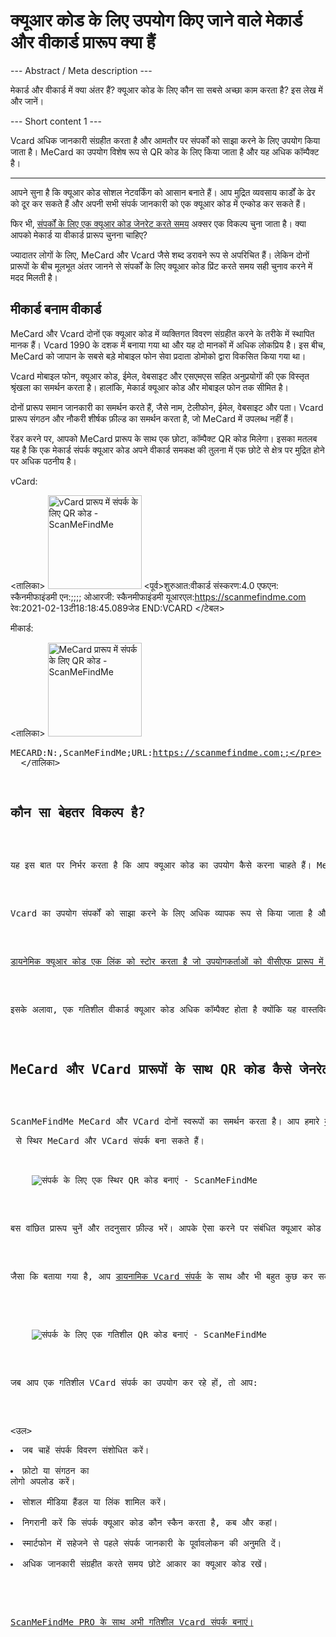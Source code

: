 <h1>क्यूआर कोड के लिए उपयोग किए जाने वाले मेकार्ड और वीकार्ड प्रारूप क्या हैं</h1>

--- Abstract / Meta description ---

मेकार्ड और वीकार्ड में क्या अंतर हैं? क्यूआर कोड के लिए कौन सा सबसे अच्छा काम करता है? इस लेख में और जानें।

--- Short content 1 ---

Vcard अधिक जानकारी संग्रहीत करता है और आमतौर पर संपर्कों को साझा करने के लिए उपयोग किया जाता है। MeCard का उपयोग विशेष रूप से QR कोड के लिए किया जाता है और यह अधिक कॉम्पैक्ट है।

----------

<p>आपने सुना है कि क्यूआर कोड सोशल नेटवर्किंग को आसान बनाते हैं। आप मुद्रित व्यवसाय कार्डों के ढेर को दूर कर सकते हैं और अपनी सभी संपर्क जानकारी को एक क्यूआर कोड में एन्कोड कर सकते हैं। </p>

<p>फिर भी, <a href="#static:contact">संपर्कों के लिए एक क्यूआर कोड जेनरेट करते समय</a> अक्सर एक विकल्प चुना जाता है। क्या आपको मेकार्ड या वीकार्ड प्रारूप चुनना चाहिए? </p>

<p>ज्यादातर लोगों के लिए, MeCard और Vcard जैसे शब्द डरावने रूप से अपरिचित हैं। लेकिन दोनों प्रारूपों के बीच मूलभूत अंतर जानने से संपर्कों के लिए क्यूआर कोड प्रिंट करते समय सही चुनाव करने में मदद मिलती है।</p>

<h2>मीकार्ड बनाम वीकार्ड</h2>

<p>MeCard और Vcard दोनों एक क्यूआर कोड में व्यक्तिगत विवरण संग्रहीत करने के तरीके में स्थापित मानक हैं। Vcard 1990 के दशक में बनाया गया था और यह दो मानकों में अधिक लोकप्रिय है। इस बीच, MeCard को जापान के सबसे बड़े मोबाइल फोन सेवा प्रदाता डोमोको द्वारा विकसित किया गया था।</p>

<p>Vcard मोबाइल फोन, क्यूआर कोड, ईमेल, वेबसाइट और एसएमएस सहित अनुप्रयोगों की एक विस्तृत श्रृंखला का समर्थन करता है। हालांकि, मेकार्ड क्यूआर कोड और मोबाइल फोन तक सीमित है। </p>

<p>दोनों प्रारूप समान जानकारी का समर्थन करते हैं, जैसे नाम, टेलीफोन, ईमेल, वेबसाइट और पता। Vcard प्रारूप संगठन और नौकरी शीर्षक फ़ील्ड का समर्थन करता है, जो MeCard में उपलब्ध नहीं हैं।</p>

<p>रेंडर करने पर, आपको MeCard प्रारूप के साथ एक छोटा, कॉम्पैक्ट QR कोड मिलेगा। इसका मतलब यह है कि एक मेकार्ड संपर्क क्यूआर कोड अपने वीकार्ड समकक्ष की तुलना में एक छोटे से क्षेत्र पर मुद्रित होने पर अधिक पठनीय है।</p>

<p>vCard:</p>

<तालिका>
    <tr><td><img src="https://media.scanmefindme.com/blog/about_contactformats/files/img 1 - qr vcard.png" width="150" height="150"
        alt="vCard प्रारूप में संपर्क के लिए QR कोड - ScanMeFindMe">
    </td>
        <td class="notranslate">
<पूर्व>शुरुआत:वीकार्ड
संस्करण:4.0
एफएन: स्कैनमीफाइंडमी
एन:;;;;
ओआरजी: स्कैनमीफाइंडमी
यूआरएल:https://scanmefindme.com
रेव:2021-02-13टी18:18:45.089जेड
END:VCARD</pre>
        </td>
    </tr></टेबल>

<p></p>

<p>मीकार्ड:</p>

<तालिका>
    <tr><td><img src="https://media.scanmefindme.com/blog/about_contactformats/files/img 2 - mecard.png" width="150" height="150"
            alt="MeCard प्रारूप में संपर्क के लिए QR कोड - ScanMeFindMe"></td>
        <td class="notranslate">
            <pre>MECARD:N:,ScanMeFindMe;URL:https://scanmefindme.com;;</pre>
        </td>
    </tr>
</तालिका>

<h2>कौन सा बेहतर विकल्प है?</h2>

<p>यह इस बात पर निर्भर करता है कि आप क्यूआर कोड का उपयोग कैसे करना चाहते हैं। MeCard सरलता प्रदान करता है, और आप इसे व्यवसाय कार्ड पर आसानी से प्रिंट कर सकते हैं। संपर्क विवरण को अपनी फ़ोन बुक में स्कैन करने और सहेजने के लिए आपको इंटरनेट कनेक्शन की आवश्यकता नहीं है।</p>

<p>Vcard का उपयोग संपर्कों को साझा करने के लिए अधिक व्यापक रूप से किया जाता है और संग्रहीत जानकारी के प्रकार के मामले में बेहतर है। जबकि वीकार्ड को एक स्थिर क्यूआर कोड के रूप में संग्रहीत किया जा सकता है, आप इसे <a href="#article:about_dynamic_contact" title="संपर्क कार्ड के लिए डायनामिक क्यूआर कोड">डायनामिक क्यूआर कोड< के रूप में उपयोग करके इससे बहुत कुछ प्राप्त करेंगे। /ए>.</p>

<p>डायनेमिक क्यूआर कोड एक लिंक को स्टोर करता है जो उपयोगकर्ताओं को वीसीएफ प्रारूप में संपर्क विवरण देखने और डाउनलोड करने के लिए एक वेब पेज पर रीडायरेक्ट करता है। जब आप <a href="#pro">ScanMeFindMe PRO का उपयोग कर रहे हों, तब आप फ़ोटो और सोशल मीडिया लिंक भी शामिल कर सकते हैं।</a></p>

<p>इसके अलावा, एक गतिशील वीकार्ड क्यूआर कोड अधिक कॉम्पैक्ट होता है क्योंकि यह वास्तविक संपर्कों के बजाय वर्चुअल कार्ड के यूआरएल को स्टोर करता है। यह भी संभव है कि <a href="#article:about_statistics" title="ट्रैक क्यूआर कोड स्कैन">ट्रैक करें</a> कि कितने लोगों ने डायनेमिक वीकार्ड के साथ आपके संपर्कों को स्कैन और देखा है।</p>

<h2>MeCard और VCard प्रारूपों के साथ QR कोड कैसे जेनरेट करें</h2>

<p>ScanMeFindMe MeCard और VCard दोनों स्वरूपों का समर्थन करता है। आप हमारे <a href="#static:contact">मुफ़्त क्यूआर कोड जेनरेटर</a> </p> से स्थिर MeCard और VCard संपर्क बना सकते हैं।

<p वर्ग = "छवि धारक">
    <img src="https://media.scanmefindme.com/blog/about_contactformats/files/img 3 - contact.png के लिए एक qr कोड बनाएं"
        alt="संपर्क के लिए एक स्थिर QR कोड बनाएं - ScanMeFindMe">
</p>

<p>बस वांछित प्रारूप चुनें और तदनुसार फ़ील्ड भरें। आपके ऐसा करने पर संबंधित क्यूआर कोड अपने आप जेनरेट हो जाता है।</p>

<p>जैसा कि बताया गया है, आप <a href="#article:about_dynamic_contact">डायनामिक Vcard संपर्क</a> के साथ और भी बहुत कुछ कर सकते हैं।</p>

<p वर्ग = "छवि धारक">
    <img src="https://media.scanmefindme.com/blog/about_contactformats/files/img 4 - contact card.png"
        alt="संपर्क के लिए एक गतिशील QR कोड बनाएं - ScanMeFindMe">
</p>

<p>जब आप एक गतिशील VCard संपर्क का उपयोग कर रहे हों, तो आप:</p>

<उल>
    <li>जब चाहें संपर्क विवरण संशोधित करें।</li>
    <li>फ़ोटो या संगठन का लोगो अपलोड करें।</li>
    <li>सोशल मीडिया हैंडल या लिंक शामिल करें।</li>
    <li>निगरानी करें कि संपर्क क्यूआर कोड कौन स्कैन करता है, कब और कहां।</li>
    <li>स्मार्टफोन में सहेजने से पहले संपर्क जानकारी के पूर्वावलोकन की अनुमति दें।</li>
    <li>अधिक जानकारी संग्रहीत करते समय छोटे आकार का क्यूआर कोड रखें।</li>
</ul>

<p><a href="#pro">ScanMeFindMe PRO के साथ अभी गतिशील Vcard संपर्क बनाएं।</a></p>
